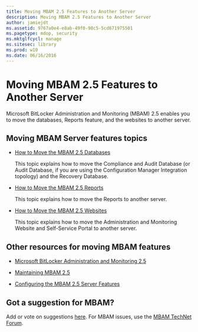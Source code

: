```yaml
---
title: Moving MBAM 2.5 Features to Another Server
description: Moving MBAM 2.5 Features to Another Server
author: jamiejdt
ms.assetid: 9767a0e4-e8ab-49f0-98c5-5cd671975501
ms.pagetype: mdop, security
ms.mktglfcycl: manage
ms.sitesec: library
ms.prod: w10
ms.date: 06/16/2016
---
```



# Moving MBAM 2.5 Features to Another Server


Microsoft BitLocker Administration and Monitoring (MBAM) 2.5 enables you to move the databases, Reports feature, and the websites to another server.

## Moving MBAM Server features topics


-   [How to Move the MBAM 2.5 Databases](how-to-move-the-mbam-25-databases.md)

    This topic explains how to move the Compliance and Audit Database (or Audit Database, if you are using the Configuration Manager Integration topology) and the Recovery Database.

-   [How to Move the MBAM 2.5 Reports](how-to-move-the-mbam-25-reports.md)

    This topic explains how to move the Reports to another server.

-   [How to Move the MBAM 2.5 Websites](how-to-move-the-mbam-25-websites.md)

    This topic explains how to move the Administration and Monitoring Website and Self-Service Portal to another server.

## <a href="" id="other-resources-for-moving-mbam-features-"></a>Other resources for moving MBAM features


-   [Microsoft BitLocker Administration and Monitoring 2.5](index.md)

-   [Maintaining MBAM 2.5](maintaining-mbam-25.md)

-   [Configuring the MBAM 2.5 Server Features](configuring-the-mbam-25-server-features.md)

## Got a suggestion for MBAM?


Add or vote on suggestions [here](http://mbam.uservoice.com/forums/268571-microsoft-bitlocker-administration-and-monitoring). For MBAM issues, use the [MBAM TechNet Forum](https://social.technet.microsoft.com/Forums/home?forum=mdopmbam).

 

 





